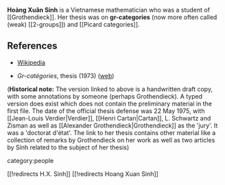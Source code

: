**Hoàng Xuân Sính** is a Vietnamese mathematician who was a student of [[Grothendieck]]. Her thesis was on **gr-categories** (now more often called (weak) [[2-groups]]) and [[Picard categories]].

## References

* [Wikipedia](https://en.wikipedia.org/wiki/Ho%C3%A0ng_Xu%C3%A2n_S%C3%ADnh)



* _Gr-catégories_,  thesis (1973) ([web](http://w5.mathematik.uni-stuttgart.de/fachbereich/Kuenzer/Kuenzer/sinh.html))


(**Historical note:** The version linked to above is a handwritten draft copy, with some annotations by someone (perhaps Grothendieck). A typed version does exist which does not contain the preliminary material in the first file. The date of the official thesis defense was 22 May 1975, with [[Jean-Louis Verdier|Verdier]], [[Henri Cartan|Cartan]], L. Schwartz and Zisman as well as [[Alexander Grothendieck|Grothendieck]] as the 'jury'. It was a 'doctorat d'état'. The link to her thesis contains other material like a collection of remarks by Grothendieck on her work as well as two articles by Sính related to the subject of her thesis)

category:people

[[!redirects H.X. Sinh]]
[[!redirects Hoang Xuan Sinh]]